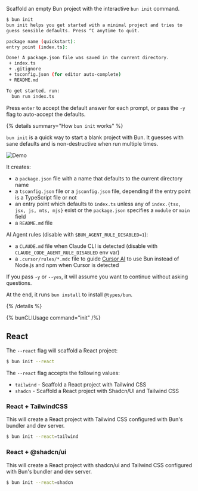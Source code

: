 Scaffold an empty Bun project with the interactive `bun init` command.

```bash
$ bun init
bun init helps you get started with a minimal project and tries to
guess sensible defaults. Press ^C anytime to quit.

package name (quickstart):
entry point (index.ts):

Done! A package.json file was saved in the current directory.
 + index.ts
 + .gitignore
 + tsconfig.json (for editor auto-complete)
 + README.md

To get started, run:
  bun run index.ts
```

Press `enter` to accept the default answer for each prompt, or pass the `-y` flag to auto-accept the defaults.

{% details summary="How `bun init` works" %}

`bun init` is a quick way to start a blank project with Bun. It guesses with sane defaults and is non-destructive when run multiple times.

![Demo](https://user-images.githubusercontent.com/709451/183006613-271960a3-ff22-4f7c-83f5-5e18f684c836.gif)

It creates:

- a `package.json` file with a name that defaults to the current directory name
- a `tsconfig.json` file or a `jsconfig.json` file, depending if the entry point is a TypeScript file or not
- an entry point which defaults to `index.ts` unless any of `index.{tsx, jsx, js, mts, mjs}` exist or the `package.json` specifies a `module` or `main` field
- a `README.md` file

AI Agent rules (disable with `$BUN_AGENT_RULE_DISABLED=1`):

- a `CLAUDE.md` file when Claude CLI is detected (disable with `CLAUDE_CODE_AGENT_RULE_DISABLED` env var)
- a `.cursor/rules/*.mdc` file to guide [Cursor AI](https://cursor.sh) to use Bun instead of Node.js and npm when Cursor is detected

If you pass `-y` or `--yes`, it will assume you want to continue without asking questions.

At the end, it runs `bun install` to install `@types/bun`.

{% /details %}

{% bunCLIUsage command="init" /%}

## React

The `--react` flag will scaffold a React project:

```bash
$ bun init --react
```

The `--react` flag accepts the following values:

- `tailwind` - Scaffold a React project with Tailwind CSS
- `shadcn` - Scaffold a React project with Shadcn/UI and Tailwind CSS

### React + TailwindCSS

This will create a React project with Tailwind CSS configured with Bun's bundler and dev server.

```bash
$ bun init --react=tailwind
```

### React + @shadcn/ui

This will create a React project with shadcn/ui and Tailwind CSS configured with Bun's bundler and dev server.

```bash
$ bun init --react=shadcn
```
